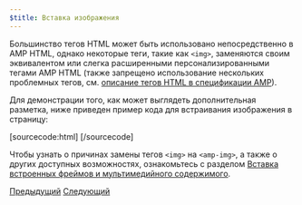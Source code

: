 ```yaml
---
$title: Вставка изображения
---
```


Большинство тегов HTML может быть использовано непосредственно в AMP HTML, однако некоторые теги, такие как `<img>`, заменяются своим эквивалентом или слегка расширенными персонализированными тегами AMP HTML (также запрещено использование нескольких проблемных тегов, см. [описание тегов HTML в спецификации AMP](/ru/docs/fundamentals/spec.html)).

Для демонстрации того, как может выглядеть дополнительная разметка, ниже приведен пример кода для встраивания изображения в страницу:

[sourcecode:html]
<amp-img src="welcome.jpg" alt="Welcome" height="400" width="800"></amp-img>
[/sourcecode]

Чтобы узнать о причинах замены тегов `<img>` на `<amp-img>`, а также о других доступных возможностях, ознакомьтесь с разделом [Вставка встроенных фреймов и мультимедийного содержимого](/ru/docs/media/amp_replacements.html).

<div class="prev-next-buttons">
  <a class="button prev-button" href="/ru/docs/getting_started/create/basic_markup.html"><span class="arrow-prev">Предыдущий</span></a>
  <a class="button next-button" href="/ru/docs/getting_started/create/presentation_layout.html"><span class="arrow-next">Следующий</span></a>
</div>

